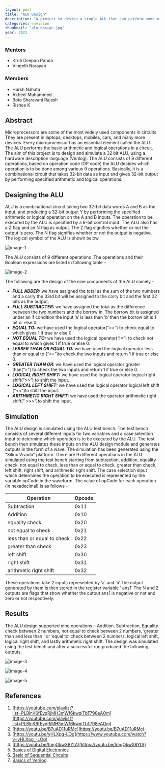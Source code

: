 ```yaml
---
layout: post
title: "ALU Design"
description: "A project to design a simple ALU that can perform some of the most basic arithmetic and logical operations"
categories: envision
thumbnail: "alu_design.jpg"
year: 2021
---
```


### Mentors

- Kruti Deepan Panda
- Vineeth Narayan

### Members

- Harsh Nahata
- Akheel Muhammed
- Bote Sharavani Rajesh
- Rishee K

## Abstract

Microprocessors are some of the most widely used components in circuits. They are present in laptops, desktops,
mobiles, cars, and many more devices. Every microprocessor has an essential element called the ALU. The ALU performs
the basic arithmetic and logical operations in a circuit. The aim of this project is to design and simulate a 32 bit
ALU, using a hardware description language (Verilog). The ALU consists of 9 different operations, based on operation
code (OP code) the ALU decides which operation is to be done among various 9 operations. Basically, it is a combinational
circuit that takes 32-bit data as input and gives 32-bit output by performing specified arithmetic and logical operations.

## Designing the ALU

ALU is a combinational circuit taking two 32-bit data words A and B as the input, and producing a 32-bit output
Y by performing the specified arithmetic or logical operation on the A and B inputs. The operation to be executed by the
ALU is specified by a 6-bit control input. The ALU also has a Z flag and an N flag as output. The Z flag signifies whether
or not the output is zero. The N flag signifies whether or not the output is negative. The logical symbol of the ALU is
shown below.

![image-1](/virtual-expo/assets/img/envision/diode/alu_img1.jpg)

The ALU consists of 9 different operations .The operations and their Boolean expressions are listed in following table -

![image-2](/virtual-expo/assets/img/envision/diode/alu_img2.jpg)

The following are the design of the nine components of the ALU namely -

- ***FULL ADDER:*** we have assigned the total as the sum of the two numbers and a carry the 33rd bit will be
  assigned to the carry bit and the first 32 bits as the output.
- ***FULL SUBTRACTER:*** we have assigned the total as the difference between the two numbers and the borrow
  in. The borrow bit is assigned under an if condition the input ’a’ is less than ’b’ then the borrow bit is 1 bit or else 0.
- ***EQUAL TO:*** we have used the logical operator(“==”) to check equal to which gives 1 if true or else 0.
- ***NOT EQUAL TO:*** we have used the logical operator(“!=”) to check not equal to which gives 1 if true or else 0.
- ***LESSER THAN OR EQUAL TO:*** we have used the logical operator less than or equal to (“<=”)to check the
  two inputs and return 1 if true or else 0.
- ***GREATER THAN OR:*** we have used the logical operator greater than(“>”) to check the two inputs and return 1 if true or else 0.
- ***LOGICAL RIGHT SHIFT:*** we have used the logical operator logical right shift(“>>”) to shift the input.
- ***LOGICAL LEFT SHIFT:*** we have used the logical operator logical left shift (“<<”)to shift the input.
- ***ARITHMETIC RIGHT SHIFT:*** we have used the operator arithmetic right shift(“ >>>”)to shift the input.

## Simulation

The ALU design is simulated using the ALU test bench. The test bench consists of several different inputs for two
variables and a case selection input to determine which operation is to be executed by the ALU. The test bench
then simulates these inputs on the ALU design module and generates outputs in the form of a wave. The simulation has
been generated using the “Xilinx Vivado” platform. There are 9 different operations in the ALU simulated using
the test bench starting from subtraction, addition, equality check, not equal to check, less than or equal to check, greater
than check, left shift, right shift, and arithmetic right shift. The case selection input which determines the operation
to be executed is represented by the variable opCode in the waveform. The value of opCode for each operation (in
hexadecimal) is as follows -

| Operation                   | Opcode |
| --------------------------- | ------ |
| Subtraction                 | 0x11   |
| Addition                    | 0x10   |
| equality check              | 0x20   |
| not equal to check          | 0x21   |
| less than or equal to check | 0x22   |
| greater than check          | 0x23   |
| left shift                  | 0x30   |
| right shift                 | 0x31   |
| arithmetic right shift      | 0x32   |

These operations take 2 inputs represented by ‘a’ and ‘b’.The output generated by them is then stored in the register
variable ‘ ans1’ The N and Z outputs are flags that show whether the output ans1 is negative or not and zero or not
respectively.

## Results

The ALU design supported nine operations – Addition, Subtraction, Equality check between 2 numbers, not equal
to check between 2 numbers, ’greater than and less than ’ or ’equal to’ check between 2 numbers, logical left shift,
logical right shift, and lastly arithmetic right shift. The design was simulated using the test bench and after a successful run
produced the following outputs.

![image-3](/virtual-expo/assets/img/envision/diode/alu_img3.jpg)

![image-4](/virtual-expo/assets/img/envision/diode/alu_img4.jpg)

![image-5](/virtual-expo/assets/img/envision/diode/alu_img5.jpg)

## References

1. [https://youtube.com/playlist?list=PLBlnK6fEyqRjMH3mWf6kwqiTbT798eAOm](https://youtube.com/playlist?list=PLBlnK6fEyqRjMH3mWf6kwqiTbT798eAOm)
2. [https://youtu.be/B7uAD11uRMc](https://youtu.be/B7uAD11uRMc)
3. [https://youtu.be/yHLXpg-LOg](https://www.youtube.com/watch?v=yHLXpg_-LOg)
4. [https://youtu.be/tmgOkwX8YtA](https://youtu.be/tmgOkwX8YtA)
5. [Basics of Digital Electronics](https://www.youtube.com/playlist?list=PLWPirh4EWFpHk70zwYoHu87uVsCC8E2S-)
6. [Basic of Sequential Circuits](https://www.youtube.com/playlist?list=PLmjEXDyU3L-mSz3eG4_JwVZt2fSon3tQX)
7. [Basics of Verilog](https://www.youtube.com/playlist?list=PLUtfVcb-iqn8ff92DJ0SZqwsX4W1s_oab)
